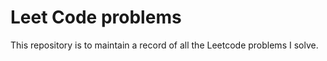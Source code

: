 
# Leet Code problems

This repository is to maintain a record of all the Leetcode problems I solve.
